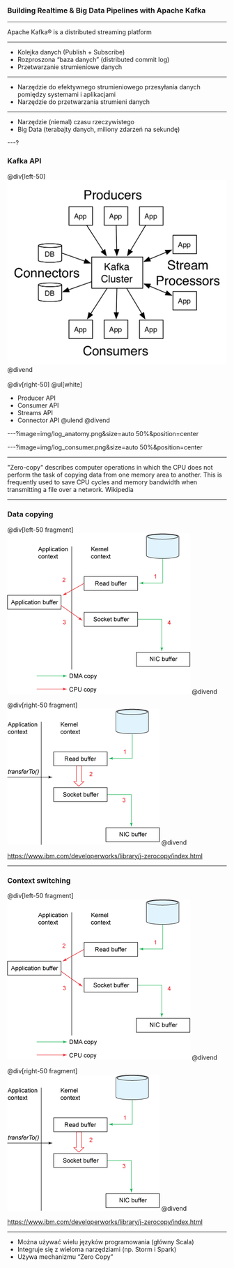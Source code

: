 
### Building Realtime & Big Data Pipelines with Apache Kafka


---

Apache Kafka® is a distributed streaming platform


---

* Kolejka danych (Publish + Subscribe)
* Rozproszona “baza danych” (distributed commit log)
* Przetwarzanie strumieniowe danych


---

* Narzędzie do efektywnego strumieniowego przesyłania danych pomiędzy systemami i aplikacjami 
* Narzędzie do przetwarzania strumieni danych


---

* Narzędzie (niemal) czasu rzeczywistego
* Big Data (terabajty danych, miliony zdarzeń na sekundę)



---?

### Kafka API

@div[left-50]
<br>
![MONKEY](img/kafka-apis.png)
@divend
<br/><br/>
@div[right-50]
@ul[white]
- Producer API
- Consumer API
- Streams API
- Connector API
@ulend
@divend



---?image=img/log_anatomy.png&size=auto 50%&position=center



---?image=img/log_consumer.png&size=auto 50%&position=center



---

"Zero-copy" describes computer operations in which the CPU does not perform the task of copying data from one memory area to another. This is frequently used to save CPU cycles and memory bandwidth when transmitting a file over a network. Wikipedia



---

### Data copying

@div[left-50 fragment]
![](img/traditional-data-copying.gif)
@divend

@div[right-50 fragment]
![](img/zero-copy-data-copying.gif)
@divend

https://www.ibm.com/developerworks/library/j-zerocopy/index.html



---

### Context switching

@div[left-50 fragment]
![](img/traditional-data-copying.gif)
@divend

@div[right-50 fragment]
![](img/zero-copy-data-copying.gif)
@divend

<span class="footer">https://www.ibm.com/developerworks/library/j-zerocopy/index.html</span>



---
* Można używać wielu języków programowania (główny Scala)
* Integruje się z wieloma narzędziami (np. Storm i Spark)
* Używa mechanizmu “Zero Copy”